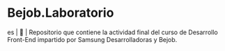 # Bejob.Laboratorio
es | 📱 | Repositorio que contiene la actividad final del curso de Desarrollo Front-End impartido por Samsung Desarrolladoras y Bejob.
